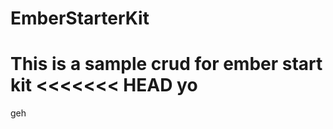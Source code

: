 EmberStarterKit
===============

This is a sample crud for ember start kit
<<<<<<< HEAD
yo
=======

geh
